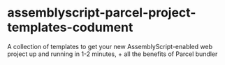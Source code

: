 # assemblyscript-parcel-project-templates-codument

A collection of templates to get your new AssemblyScript-enabled web project up and running in 1-2 minutes, + all the benefits of Parcel bundler

